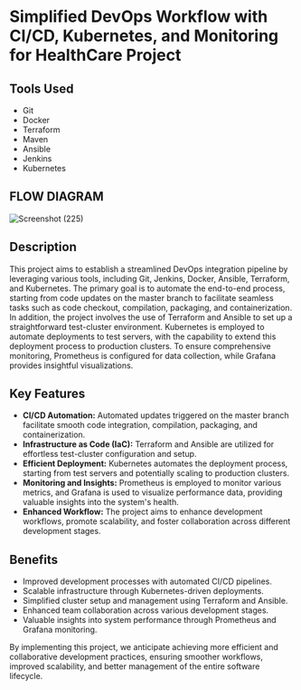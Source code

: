 # Simplified DevOps Workflow with CI/CD, Kubernetes, and Monitoring for HealthCare Project

## Tools Used
- Git
- Docker
- Terraform
- Maven
- Ansible
- Jenkins
- Kubernetes

## FLOW DIAGRAM
![Screenshot (225)](https://github.com/Aravindag28/HealthCare/assets/131279507/02b50623-ebdf-4d9a-acc4-8897de945c05)

## Description
This project aims to establish a streamlined DevOps integration pipeline by leveraging various tools, including Git, Jenkins, Docker, Ansible, Terraform, and Kubernetes. The primary goal is to automate the end-to-end process, starting from code updates on the master branch to facilitate seamless tasks such as code checkout, compilation, packaging, and containerization. In addition, the project involves the use of Terraform and Ansible to set up a straightforward test-cluster environment. Kubernetes is employed to automate deployments to test servers, with the capability to extend this deployment process to production clusters. To ensure comprehensive monitoring, Prometheus is configured for data collection, while Grafana provides insightful visualizations.

## Key Features
- **CI/CD Automation:** Automated updates triggered on the master branch facilitate smooth code integration, compilation, packaging, and containerization.
- **Infrastructure as Code (IaC):** Terraform and Ansible are utilized for effortless test-cluster configuration and setup.
- **Efficient Deployment:** Kubernetes automates the deployment process, starting from test servers and potentially scaling to production clusters.
- **Monitoring and Insights:** Prometheus is employed to monitor various metrics, and Grafana is used to visualize performance data, providing valuable insights into the system's health.
- **Enhanced Workflow:** The project aims to enhance development workflows, promote scalability, and foster collaboration across different development stages.

## Benefits
- Improved development processes with automated CI/CD pipelines.
- Scalable infrastructure through Kubernetes-driven deployments.
- Simplified cluster setup and management using Terraform and Ansible.
- Enhanced team collaboration across various development stages.
- Valuable insights into system performance through Prometheus and Grafana monitoring.

By implementing this project, we anticipate achieving more efficient and collaborative development practices, ensuring smoother workflows, improved scalability, and better management of the entire software lifecycle.



